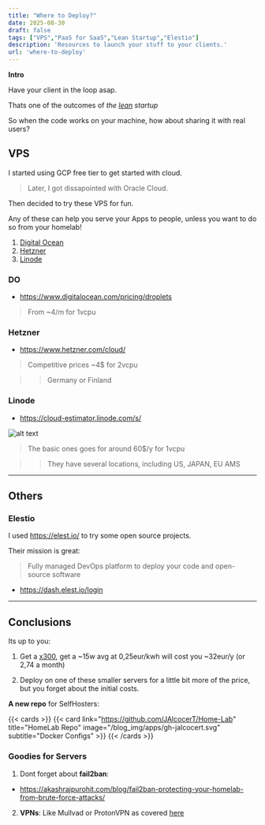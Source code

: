 ```yaml
---
title: "Where to Deploy?"
date: 2025-08-30
draft: false
tags: ["VPS","PaaS for SaaS","Lean Startup","Elestio"]
description: 'Resources to launch your stuff to your clients.'
url: 'where-to-deploy'
---
```


**Intro**

Have your client in the loop asap.

Thats one of the outcomes of *the [lean](https://jalcocert.github.io/JAlcocerT/lean/) startup*

So when the code works on your machine, how about sharing it with real users?



## VPS

I started using GCP free tier to get started with cloud.

> Later, I got dissapointed with Oracle Cloud.

Then decided to try these VPS for fun.

Any of these can help you serve your Apps to people, unless you want to do so from your homelab!

1. [Digital Ocean](#do)
2. [Hetzner](#hetzner)
3. [Linode](#linode)

### DO

* https://www.digitalocean.com/pricing/droplets

> From ~4/m for 1vcpu

### Hetzner

* https://www.hetzner.com/cloud/

> Competitive prices ~4$ for 2vcpu

> > Germany or Finland

### Linode

* https://cloud-estimator.linode.com/s/

![alt text](/blog_img/mini_pc/linode-vps.png)

> The basic ones goes for around 60$/y for 1vcpu

> > They have several locations, including US, JAPAN, EU AMS

---

##  Others

### Elestio

I used https://elest.io/ to try some open source projects.

Their mission is great:

>  Fully managed DevOps platform to deploy your code and open-source software 

* https://dash.elest.io/login

---

## Conclusions

Its up to you:

1. Get a [x300](https://jalcocert.github.io/JAlcocerT/asrock-x300-home-server/#energy-x300), get a ~15w avg at 0,25eur/kwh will cost you ~32eur/y (or 2,74 a month)

2. Deploy on one of these smaller servers for a little bit more of the price, but you forget about the initial costs.

**A new repo** for SelfHosters:

{{< cards >}}
  {{< card link="https://github.com/JAlcocerT/Home-Lab" title="HomeLab Repo" image="/blog_img/apps/gh-jalcocert.svg" subtitle="Docker Configs" >}}
{{< /cards >}}

### Goodies for Servers


1. Dont forget about **fail2ban**:

* https://akashrajpurohit.com/blog/fail2ban-protecting-your-homelab-from-brute-force-attacks/


2. **VPNs**: Like Mullvad or ProtonVPN as covered [here](https://jalcocert.github.io/JAlcocerT/homelab-security/#vpn)